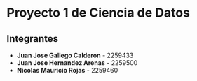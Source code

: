 # Proyecto 1 de Ciencia de Datos

## Integrantes
- **Juan Jose Gallego Calderon** - 2259433
- **Juan Jose Hernandez Arenas** - 2259500
- **Nicolas Mauricio Rojas** - 2259460

